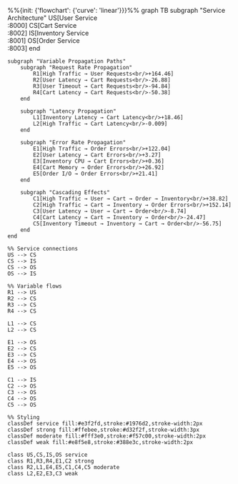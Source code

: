 %%{init: {'flowchart': {'curve': 'linear'}}}%%
graph TB
subgraph "Service Architecture"
US[User Service<br/>:8000]
CS[Cart Service<br/>:8002]
IS[Inventory Service<br/>:8001]
OS[Order Service<br/>:8003]
end

    subgraph "Variable Propagation Paths"
        subgraph "Request Rate Propagation"
            R1[High Traffic → User Requests<br/>+164.46]
            R2[User Latency → Cart Requests<br/>-26.88]
            R3[User Timeout → Cart Requests<br/>-94.84]
            R4[Cart Latency → Cart Requests<br/>-50.38]
        end

        subgraph "Latency Propagation"
            L1[Inventory Latency → Cart Latency<br/>+18.46]
            L2[High Traffic → Cart Latency<br/>-0.009]
        end

        subgraph "Error Rate Propagation"
            E1[High Traffic → Order Errors<br/>+122.04]
            E2[User Latency → Cart Errors<br/>+3.27]
            E3[Inventory CPU → Cart Errors<br/>+0.36]
            E4[Cart Memory → Order Errors<br/>+26.92]
            E5[Order I/O → Order Errors<br/>+21.41]
        end

        subgraph "Cascading Effects"
            C1[High Traffic → User → Cart → Order → Inventory<br/>+38.82]
            C2[High Traffic → Cart → Inventory → Order Errors<br/>+152.14]
            C3[User Latency → User → Cart → Order<br/>-8.74]
            C4[Cart Latency → Cart → Inventory → Order<br/>-24.47]
            C5[Inventory Timeout → Inventory → Cart → Order<br/>-56.75]
        end
    end

    %% Service connections
    US --> CS
    CS --> IS
    CS --> OS
    OS --> IS

    %% Variable flows
    R1 --> US
    R2 --> CS
    R3 --> CS
    R4 --> CS

    L1 --> CS
    L2 --> CS

    E1 --> OS
    E2 --> CS
    E3 --> CS
    E4 --> OS
    E5 --> OS

    C1 --> IS
    C2 --> OS
    C3 --> OS
    C4 --> OS
    C5 --> OS

    %% Styling
    classDef service fill:#e3f2fd,stroke:#1976d2,stroke-width:2px
    classDef strong fill:#ffebee,stroke:#d32f2f,stroke-width:3px
    classDef moderate fill:#fff3e0,stroke:#f57c00,stroke-width:2px
    classDef weak fill:#e8f5e8,stroke:#388e3c,stroke-width:2px

    class US,CS,IS,OS service
    class R1,R3,R4,E1,C2 strong
    class R2,L1,E4,E5,C1,C4,C5 moderate
    class L2,E2,E3,C3 weak
